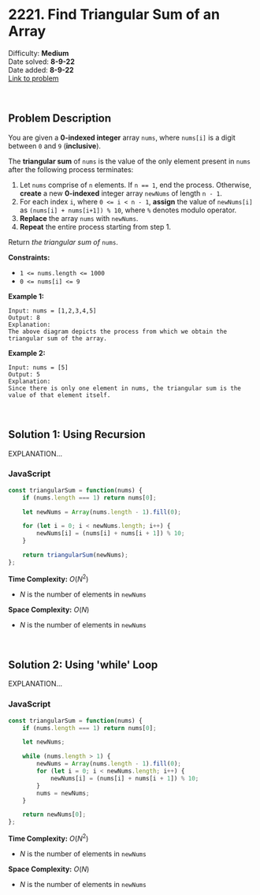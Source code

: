 # 2221. Find Triangular Sum of an Array

Difficulty: **Medium**  
Date solved: **8-9-22**  
Date added: **8-9-22**  
[Link to problem](https://leetcode.com/problems/find-triangular-sum-of-an-array/)

<br>

## Problem Description

You are given a **0-indexed integer** array `nums`, where `nums[i]` is a digit between `0` and `9` (**inclusive**).

The **triangular sum** of `nums` is the value of the only element present in `nums` after the following process terminates:

1. Let `nums` comprise of `n` elements. If `n == 1`, end the process. Otherwise, **create** a new **0-indexed** integer array `newNums` of length `n - 1`.
2. For each index `i`, where `0 <= i < n - 1`, **assign** the value of `newNums[i]` as `(nums[i] + nums[i+1]) % 10`, where `%` denotes modulo operator.
3. **Replace** the array `nums` with `newNums`.
4. **Repeat** the entire process starting from step 1.

Return *the triangular sum of* `nums`.

**Constraints:**

- `1 <= nums.length <= 1000`
- `0 <= nums[i] <= 9`

**Example 1:**

```
Input: nums = [1,2,3,4,5]
Output: 8
Explanation:
The above diagram depicts the process from which we obtain the triangular sum of the array.
```

**Example 2:**

```
Input: nums = [5]
Output: 5
Explanation:
Since there is only one element in nums, the triangular sum is the value of that element itself.
```

<br>

## Solution 1: Using Recursion

EXPLANATION...

### **JavaScript**

```js
const triangularSum = function(nums) {
    if (nums.length === 1) return nums[0];

    let newNums = Array(nums.length - 1).fill(0);

    for (let i = 0; i < newNums.length; i++) {
        newNums[i] = (nums[i] + nums[i + 1]) % 10;
    }

    return triangularSum(newNums);
};
```

**Time Complexity:** $O(N^2)$
- $N$ is the number of elements in `newNums`

**Space Complexity:** $O(N)$
- $N$ is the number of elements in `newNums`

<br>

## Solution 2: Using 'while' Loop

EXPLANATION...

### **JavaScript**

```js
const triangularSum = function(nums) {
    if (nums.length === 1) return nums[0];

    let newNums;

    while (nums.length > 1) {
        newNums = Array(nums.length - 1).fill(0);
        for (let i = 0; i < newNums.length; i++) {
            newNums[i] = (nums[i] + nums[i + 1]) % 10;
        }
        nums = newNums;
    }

    return newNums[0];
};
```

**Time Complexity:** $O(N^2)$
- $N$ is the number of elements in `newNums`

**Space Complexity:** $O(N)$
- $N$ is the number of elements in `newNums`